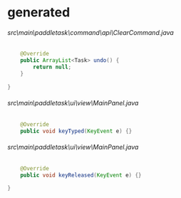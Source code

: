 # generated
###### src\main\paddletask\command\api\ClearCommand.java
``` java
	@Override
	public ArrayList<Task> undo() {
		return null;
	}
	
}
```
###### src\main\paddletask\ui\view\MainPanel.java
``` java
	@Override
	public void keyTyped(KeyEvent e) {}

```
###### src\main\paddletask\ui\view\MainPanel.java
``` java
	@Override
	public void keyReleased(KeyEvent e) {}
	
}
```
